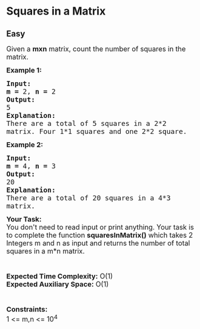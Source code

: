 # Squares in a Matrix
## Easy
<div class="problems_problem_content__Xm_eO"><p><span style="font-size: 18px;">Given a <strong>mxn</strong> matrix, count the number of squares in the matrix. </span></p>
<p><span style="font-size: 18px;"><strong>Example 1:</strong></span></p>
<pre><span style="font-size: 18px;"><strong>Input:</strong></span>
<span style="font-size: 18px;"><strong>m = </strong>2, <strong>n = </strong>2</span>
<span style="font-size: 18px;"><strong>Output:</strong></span>
<span style="font-size: 18px;">5</span>
<span style="font-size: 18px;"><strong>Explanation:</strong></span>
<span style="font-size: 18px;">There are a total of 5 squares in a 2*2
matrix. Four 1*1 squares and one 2*2 square.</span></pre>
<p><span style="font-size: 18px;"><strong>Example 2:</strong></span></p>
<pre><span style="font-size: 18px;"><strong>Input:</strong></span>
<span style="font-size: 18px;"><strong>m = </strong>4, <strong>n = </strong>3</span>
<span style="font-size: 18px;"><strong>Output:</strong></span>
<span style="font-size: 18px;">20</span>
<span style="font-size: 18px;"><strong>Explanation:</strong></span>
<span style="font-size: 18px;">There are a total of 20 squares in a 4*3
matrix. </span></pre>
<p><span style="font-size: 18px;"><strong>Your Task:</strong><br>You don't need to read input or print anything. Your task is to complete the function <strong>squaresInMatrix()</strong> which takes 2 Integers m and n as input and returns the number of total squares in a m*n matrix.</span></p>
<p>&nbsp;</p>
<p><span style="font-size: 18px;"><strong>Expected Time Complexity:</strong> O(1)<br><strong>Expected Auxiliary Space:</strong> O(1)</span></p>
<p>&nbsp;</p>
<p><span style="font-size: 18px;"><strong>Constraints:</strong></span><br><span style="font-size: 18px;">1 &lt;= m,n &lt;= 10<sup>4</sup></span></p></div>